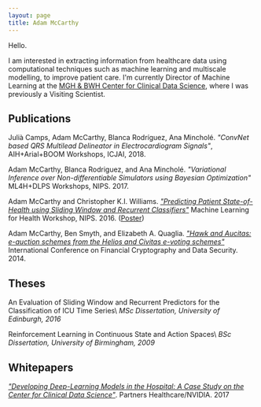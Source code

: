 ```yaml
---
layout: page
title: Adam McCarthy
---
```


Hello.

I am interested in extracting information from healthcare data using computational techniques such as machine learning and multiscale modelling, to improve patient care. I'm currently Director of Machine Learning at the [MGH & BWH Center for Clinical Data Science](https://clindatsci.com/), where I was previously a Visiting Scientist.

<!--- I am a DPhil student in the [Computational Cardiovascular Science Group](http://www.cs.ox.ac.uk/ccs/home/) at the University of Oxford, supervised by [Blanca Rodriguez](http://www.cs.ox.ac.uk/people/blanca.rodriguez/) and [Ana Michol&eacute;](https://www.cs.ox.ac.uk/people/ana.minchole/), and initially by [Nando de Freitas](http://www.cs.ox.ac.uk/people/nando.defreitas/). I am interested in extracting information from cardiovascular data -->

<!--- Previously I studied Machine Learning at the University of Edinburgh supervised by [Chris Williams](http://homepages.inf.ed.ac.uk/ckiw/), Medicine at King's College London, and Computer Science at the University of Birmingham supervised by [Jeremy Wyatt](http://www.cs.bham.ac.uk/~jlw/). I was an intern researcher at INRIA in 2013, supervised by [Ben Smyth](https://www.bensmyth.com/) and [Elizabeth Quaglia](https://lizquaglia.wordpress.com/). -->

<!-- I have worked in industry as a Lead Software Engineer at a bank and at VideoLAN, Director of Technology for a cyber security company in Dubai, and a System Management Specialist for a healthcare IT company. -->

<div class="divider"></div>

## Publications

Julià Camps, Adam McCarthy, Blanca Rodríguez, Ana Mincholé. *"ConvNet based QRS Multilead Delineator in Electrocardiogram Signals"*, AIH+Arial+BOOM Workshops, ICJAI, 2018.

Adam McCarthy, Blanca Rodriguez, and Ana Minchol&eacute;. *"Variational Inference over Non-differentiable Simulators using Bayesian Optimization"* ML4H+DLPS Workshops, NIPS. 2017.

Adam McCarthy and Christopher K.I. Williams. [*"Predicting Patient State-of-Health using Sliding Window and Recurrent Classifiers"*](/files/ml4hc-final-20161201.pdf) Machine Learning for Health Workshop, NIPS. 2016. ([Poster](/files/ml4hc-poster-final-20161201.pdf))

Adam McCarthy, Ben Smyth, and Elizabeth A. Quaglia. [*"Hawk and Aucitas: e-auction schemes from the Helios and Civitas e-voting schemes"*](/files/Smyth14-Hawk-and-Aucitas-auction-schemes.pdf) International Conference on Financial Cryptography and Data Security. 2014.

<div class="divider"></div>

## Theses

An Evaluation of Sliding Window and Recurrent Predictors for the Classification of ICU Time Series\\
*MSc Dissertation, University of Edinburgh, 2016*

Reinforcement Learning in Continuous State and Action Spaces\\
*BSc Dissertation, University of Birmingham, 2009*

<div class="divider"></div>

## Whitepapers

[*"Developing Deep-Learning Models in the Hospital:
A Case Study on the Center for Clinical Data Science"*](/files/whitepaper.pdf). Partners Healthcare/NVIDIA. 2017
